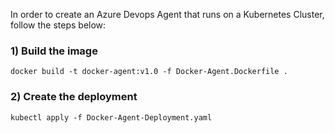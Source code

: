 

In order to create an Azure Devops Agent that runs on a Kubernetes Cluster, follow the steps below:

### 1) Build the image

````
docker build -t docker-agent:v1.0 -f Docker-Agent.Dockerfile .
````

### 2) Create the deployment

````
kubectl apply -f Docker-Agent-Deployment.yaml
````

